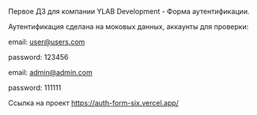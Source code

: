 Первое ДЗ для компании YLAB Development - Форма аутентификации.

Аутентификация сделана на моковых данных, аккаунты для проверки:

email: user@users.com

password: 123456

email: admin@admin.com

password: 111111


Ссылка на проект https://auth-form-six.vercel.app/
